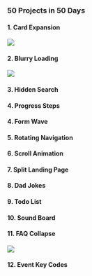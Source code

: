 ### 50 Projects in 50 Days

#### 1. Card Expansion
![](./gifs/card_expansion.gif)
#### 2. Blurry Loading
![](./gifs/blurry_loading.gif)
#### 3. Hidden Search
[](./gifs/hidden_search.gif)
#### 4. Progress Steps
[](./gifs/progress_steps.gif)
#### 4. Form Wave
[](./gifs/form_wave.gif)
#### 5. Rotating Navigation
[](./gifs/rotating_nav.gif)
#### 6. Scroll Animation
[](./gifs/scroll_animation.gif)
#### 7. Split Landing Page
[](./gifs/split_landing.gif)
#### 8. Dad Jokes
[](./gifs/dad_jokes.gif)
#### 9. Todo List
[](./gifs/todo_list.gif)
#### 10. Sound Board
[](./gifs/sound_board.gif)
#### 11. FAQ Collapse
![](./gifs/faq_collapse.gif)
#### 12. Event Key Codes 
[](./gifs/event_key_codes.gif)
